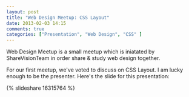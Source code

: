 ```yaml
---
layout: post
title: "Web Design Meetup: CSS Layout"
date: 2013-02-03 14:15
comments: true
categories: ["Presentation", "Web Design", "CSS" ]
---
```


Web Design Meetup is a small meetup which is iniatated by ShareVisionTeam in order share & study web design together. 

For our first meetup, we've voted to discuss on CSS Layout. I am lucky enough to be the presenter. Here's the slide for this presentation:

{% slideshare 16315764 %}
